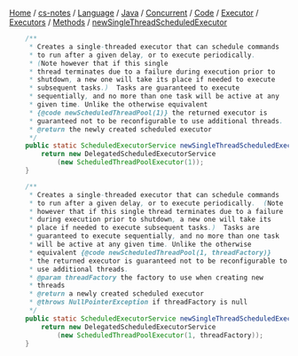 [Home](https://mengxianbin.github.io) /
[cs-notes](https://mengxianbin.github.io/cs-notes/site) /
[Language](https://mengxianbin.github.io/cs-notes/site/Language) /
[Java](https://mengxianbin.github.io/cs-notes/site/Language/Java) /
[Concurrent](https://mengxianbin.github.io/cs-notes/site/Language/Java/Concurrent) /
[Code](https://mengxianbin.github.io/cs-notes/site/Language/Java/Concurrent/Code) /
[Executor](https://mengxianbin.github.io/cs-notes/site/Language/Java/Concurrent/Code/Executor) /
[Executors](https://mengxianbin.github.io/cs-notes/site/Language/Java/Concurrent/Code/Executor/Executors) /
[Methods](https://mengxianbin.github.io/cs-notes/site/Language/Java/Concurrent/Code/Executor/Executors/Methods) /
[newSingleThreadScheduledExecutor](https://mengxianbin.github.io/cs-notes/site/Language/Java/Concurrent/Code/Executor/Executors/Methods/newSingleThreadScheduledExecutor)

```java
    /**
     * Creates a single-threaded executor that can schedule commands
     * to run after a given delay, or to execute periodically.
     * (Note however that if this single
     * thread terminates due to a failure during execution prior to
     * shutdown, a new one will take its place if needed to execute
     * subsequent tasks.)  Tasks are guaranteed to execute
     * sequentially, and no more than one task will be active at any
     * given time. Unlike the otherwise equivalent
     * {@code newScheduledThreadPool(1)} the returned executor is
     * guaranteed not to be reconfigurable to use additional threads.
     * @return the newly created scheduled executor
     */
    public static ScheduledExecutorService newSingleThreadScheduledExecutor() {
        return new DelegatedScheduledExecutorService
            (new ScheduledThreadPoolExecutor(1));
    }
```

```java
    /**
     * Creates a single-threaded executor that can schedule commands
     * to run after a given delay, or to execute periodically.  (Note
     * however that if this single thread terminates due to a failure
     * during execution prior to shutdown, a new one will take its
     * place if needed to execute subsequent tasks.)  Tasks are
     * guaranteed to execute sequentially, and no more than one task
     * will be active at any given time. Unlike the otherwise
     * equivalent {@code newScheduledThreadPool(1, threadFactory)}
     * the returned executor is guaranteed not to be reconfigurable to
     * use additional threads.
     * @param threadFactory the factory to use when creating new
     * threads
     * @return a newly created scheduled executor
     * @throws NullPointerException if threadFactory is null
     */
    public static ScheduledExecutorService newSingleThreadScheduledExecutor(ThreadFactory threadFactory) {
        return new DelegatedScheduledExecutorService
            (new ScheduledThreadPoolExecutor(1, threadFactory));
    }
```
